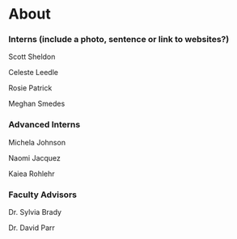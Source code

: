 # About 

### Interns (include a photo, sentence or link to websites?)

Scott Sheldon

Celeste Leedle

Rosie Patrick

Meghan Smedes

### Advanced Interns

Michela Johnson

Naomi Jacquez

Kaiea Rohlehr

### Faculty Advisors

Dr. Sylvia Brady

Dr. David Parr
